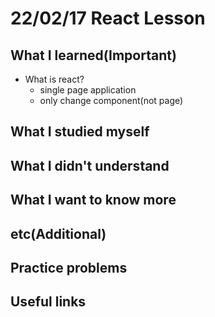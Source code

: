 # 22/02/17 React Lesson

## What I learned(Important)

* What is react?
  * single page application
  * only change component(not page)

## What I studied myself

## What I didn't understand

## What I want to know more

## etc(Additional)

## Practice problems

## Useful links
